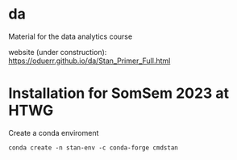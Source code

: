 # da
Material for the data analytics course

website (under construction): https://oduerr.github.io/da/Stan_Primer_Full.html

# Installation for SomSem 2023 at HTWG

Create a conda enviroment
```
conda create -n stan-env -c conda-forge cmdstan
```

